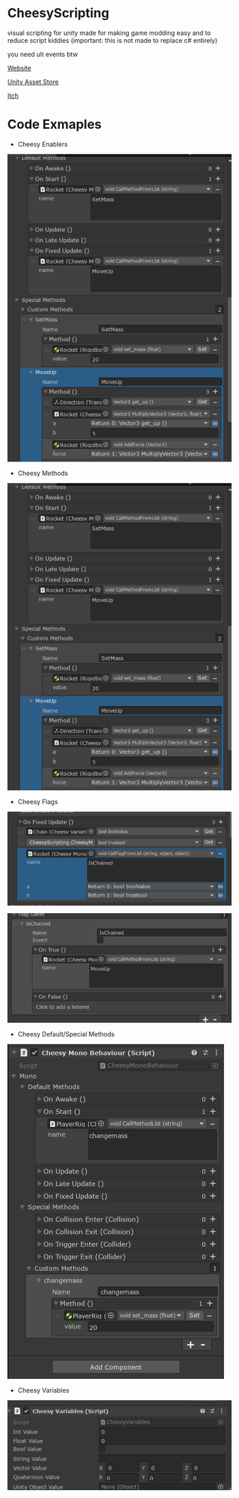 # CheesyScripting
visual scripting for unity made for making game modding easy and to reduce script kiddies (important: this is not made to replace c# entirely)

you need ult events btw

[Website](https://kybernetik.com.au/ultevents/)

[Unity Asset Store](https://kybernetik.com.au/ultevents/)

[Itch](https://kybernetik.itch.io/ultevents)

# Code Exmaples

- Cheesy Enablers
  
![a](https://github.com/cheesy-games-dev/CheesyScripting/blob/6362715461b40a039c5b3bd4559f315fc4f9b69b/Screenshot%202025-05-20%20175054.png)

- Cheesy Methods

![b](https://github.com/cheesy-games-dev/CheesyScripting/blob/6362715461b40a039c5b3bd4559f315fc4f9b69b/Screenshot%202025-05-20%20175054.png)

- Cheesy Flags

![c](https://github.com/cheesy-games-dev/CheesyScripting/blob/6362715461b40a039c5b3bd4559f315fc4f9b69b/Screenshot%202025-05-21%20074201.png)

![d](https://github.com/cheesy-games-dev/CheesyScripting/blob/6362715461b40a039c5b3bd4559f315fc4f9b69b/Screenshot%202025-05-21%20074210.png)

- Cheesy Default/Special Methods

![e](https://github.com/cheesy-games-dev/CheesyScripting/blob/b9520f1185586f63535e37f1e3d47ab2ad65ab2c/Screenshot%202025-05-20%20101704.png)


- Cheesy Variables

![f](https://github.com/cheesy-games-dev/CheesyScripting/blob/9a8e7536fecd696533c12fd0ee86c1b557ca4535/Screenshot%202025-05-20%20143950.png)
